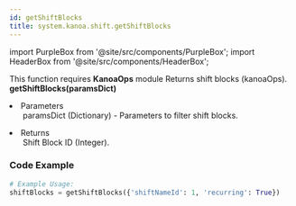 ```yaml
---
id: getShiftBlocks
title: system.kanoa.shift.getShiftBlocks
---
```


import PurpleBox from '@site/src/components/PurpleBox';
import HeaderBox from '@site/src/components/HeaderBox';

<PurpleBox>This function requires <b>KanoaOps</b> module</PurpleBox>
<HeaderBox header="Description">Returns shift blocks (kanoaOps).</HeaderBox>
<HeaderBox header="Syntax">
    <b>getShiftBlocks(paramsDict)</b>
    <li>Parameters <br />
        <ul>paramsDict (Dictionary) - Parameters to filter shift blocks.</ul>
    </li>
    <li>Returns <br />
        <ul>Shift Block ID (Integer).</ul>
    </li>
</HeaderBox>

### Code Example

```python
# Example Usage:
shiftBlocks = getShiftBlocks({'shiftNameId': 1, 'recurring': True})

